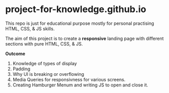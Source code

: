 # project-for-knowledge.github.io
This repo is just for educational purpose mostly for personal practising HTML, CSS, &amp; JS skills.

The aim of this project is to create a **responsive** landing page with different sections with pure HTML, CSS, & JS.

**Outcome** 
1. Knowledge of types of display
2. Padding
3. Why UI is breaking or overflowing
4. Media Queries for responsivness for various screens.
5. Creating Hamburger Menum and writing JS to open and close it.
